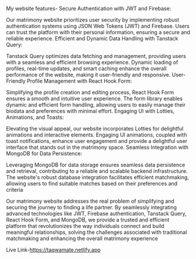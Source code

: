 My website features-
Secure Authentication with JWT and Firebase:

Our matrimony website prioritizes user security by implementing robust authentication systems using JSON Web Tokens (JWT) and Firebase. Users can trust the platform with their personal information, ensuring a secure and reliable experience.
Efficient and Dynamic Data Handling with Tanstack Query:

Tanstack Query optimizes data fetching and management, providing users with a seamless and efficient browsing experience. Dynamic loading of profiles, real-time updates, and smart caching enhance the overall performance of the website, making it user-friendly and responsive.
User-Friendly Profile Management with React Hook Form:

Simplifying the profile creation and editing process, React Hook Form ensures a smooth and intuitive user experience. The form library enables dynamic and efficient form handling, allowing users to easily manage their biodata and preferences with minimal effort.
Engaging UI with Lotties, Animations, and Toasts:

Elevating the visual appeal, our website incorporates Lotties for delightful animations and interactive elements. Engaging UI animations, coupled with toast notifications, enhance user engagement and provide a delightful user interface that stands out in the matrimony space.
Seamless Integration with MongoDB for Data Persistence:

Leveraging MongoDB for data storage ensures seamless data persistence and retrieval, contributing to a reliable and scalable backend infrastructure. The website's robust database integration facilitates efficient matchmaking, allowing users to find suitable matches based on their preferences and criteria

Our matrimony website addresses the real problem of simplifying and securing the journey to finding a life partner. By seamlessly integrating advanced technologies like JWT, Firebase authentication, Tanstack Query, React Hook Form, and MongoDB, we provide a trusted and efficient platform that revolutionizes the way individuals connect and build meaningful relationships, solving the challenges associated with traditional matchmaking and enhancing the overall matrimony experience

Live Link-https://taqwamate.netlify.app
